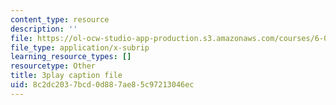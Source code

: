 ```yaml
---
content_type: resource
description: ''
file: https://ol-ocw-studio-app-production.s3.amazonaws.com/courses/6-0001-introduction-to-computer-science-and-programming-in-python-fall-2016/8c2dc2037bcd0d887ae85c97213046ec_FKp-6sojt9A.srt
file_type: application/x-subrip
learning_resource_types: []
resourcetype: Other
title: 3play caption file
uid: 8c2dc203-7bcd-0d88-7ae8-5c97213046ec
---
```

